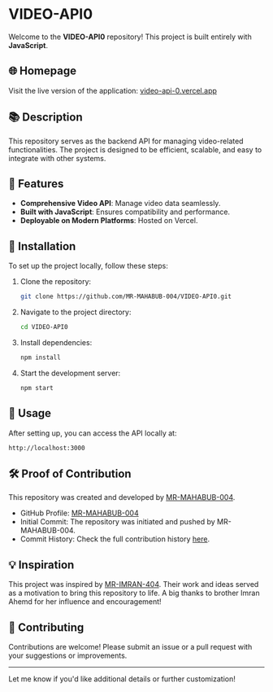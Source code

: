 # VIDEO-API0

Welcome to the **VIDEO-API0** repository! This project is built entirely with **JavaScript**.

## 🌐 Homepage
Visit the live version of the application: [video-api-0.vercel.app](https://video-api-0.vercel.app)

## 📚 Description
This repository serves as the backend API for managing video-related functionalities. The project is designed to be efficient, scalable, and easy to integrate with other systems.

## 🚀 Features
- **Comprehensive Video API**: Manage video data seamlessly.
- **Built with JavaScript**: Ensures compatibility and performance.
- **Deployable on Modern Platforms**: Hosted on Vercel.

## 🔧 Installation
To set up the project locally, follow these steps:
1. Clone the repository:
   ```bash
   git clone https://github.com/MR-MAHABUB-004/VIDEO-API0.git
   ```
2. Navigate to the project directory:
   ```bash
   cd VIDEO-API0
   ```
3. Install dependencies:
   ```bash
   npm install
   ```
4. Start the development server:
   ```bash
   npm start
   ```

## 📖 Usage
After setting up, you can access the API locally at:
```
http://localhost:3000
```

## 🛠 Proof of Contribution
This repository was created and developed by [MR-MAHABUB-004](https://github.com/MR-MAHABUB-004).
- GitHub Profile: [MR-MAHABUB-004](https://github.com/MR-MAHABUB-004)
- Initial Commit: The repository was initiated and pushed by MR-MAHABUB-004.
- Commit History: Check the full contribution history [here](https://github.com/MR-MAHABUB-004/VIDEO-API0/commits/main).

## 💡 Inspiration
This project was inspired by [MR-IMRAN-404](https://github.com/MR-IMRAN-404). Their work and ideas served as a motivation to bring this repository to life. A big thanks to brother Imran Ahemd for her influence and encouragement!

## 🤝 Contributing
Contributions are welcome! Please submit an issue or a pull request with your suggestions or improvements.

---

Let me know if you'd like additional details or further customization!
